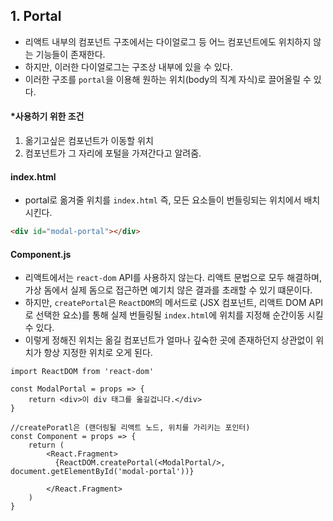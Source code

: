 ## 1. Portal

- 리액트 내부의 컴포넌트 구조에서는 다이얼로그 등 어느 컴포넌트에도 위치하지 않는 기능들이 존재한다.
- 하지만, 이러한 다이얼로그는 구조상 내부에 있을 수 있다.
- 이러한 구조를 `portal`을 이용해 원하는 위치(body의 직계 자식)로 끌어올릴 수 있다.

#### *사용하기 위한 조건

1. 옮기고싶은 컴포넌트가 이동할 위치
2. 컴포넌트가 그 자리에 포털을 가져간다고 알려줌.



#### index.html

- portal로 옮겨줄 위치를 `index.html` 즉, 모든 요소들이 번들링되는 위치에서 배치시킨다.

```html
<div id="modal-portal"></div>
```



#### Component.js

- 리액트에서는 `react-dom` API를 사용하지 않는다. 리액트 문법으로 모두 해결하며, 가상 돔에서 실제 돔으로 접근하면 예기치 않은 결과를  초래할 수 있기 떄문이다.
- 하지만, `createPortal`은 `ReactDOM`의 메서드로 (JSX 컴포넌트, 리액트 DOM API로 선택한 요소)를 통해 실제 번들링될 `index.html`에 위치를 지정해 순간이동 시킬 수 있다.
- 이렇게 정해진 위치는 옮길 컴포넌트가 얼마나 깊숙한 곳에 존재하던지 상관없이 위치가 항상 지정한 위치로 오게 된다.

```react
import ReactDOM from 'react-dom'

const ModalPortal = props => {
    return <div>이 div 태그를 옮길겁니다.</div>
}

//createPoratl은 (랜더링될 리액트 노드, 위치를 가리키는 포인터)
const Component = props => {
    return (
    	<React.Fragment>
          {ReactDOM.createPortal(<ModalPortal/>, document.getElementById('modal-portal'))}
        
        </React.Fragment>
    )
}
```

